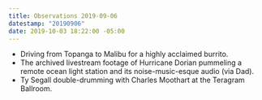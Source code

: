 ```yaml
---
title: Observations 2019-09-06
datestamp: "20190906"
date: 2019-10-03 18:22:00 -05:00
---
```


- Driving from Topanga to Malibu for a highly acclaimed burrito.
- The archived livestream footage of Hurricane Dorian pummeling a remote ocean light station and its noise-music-esque audio (via Dad).
- Ty Segall double-drumming with Charles Moothart at the Teragram Ballroom.
